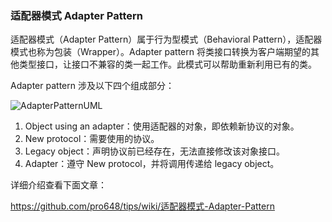 ### 适配器模式 Adapter Pattern

适配器模式（Adapter Pattern）属于行为型模式（Behavioral Pattern），适配器模式也称为包装（Wrapper）。Adapter pattern 将类接口转换为客户端期望的其他类型接口，让接口不兼容的类一起工作。此模式可以帮助重新利用已有的类。

Adapter pattern 涉及以下四个组成部分：

![AdapterPatternUML](https://github.com/pro648/tips/wiki/images/AdapterPatternUML.png)

1. Object using an adapter：使用适配器的对象，即依赖新协议的对象。
2. New protocol：需要使用的协议。
3. Legacy object：声明协议前已经存在，无法直接修改该对象接口。
4. Adapter：遵守 New protocol，并将调用传递给 legacy object。

详细介绍查看下面文章：

<https://github.com/pro648/tips/wiki/适配器模式-Adapter-Pattern>

